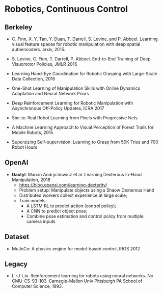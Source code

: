 # Robotics, Continuous Control

## Berkeley
- C. Finn, X. Y. Tan, Y. Duan, T. Darrell, S. Levine, and P. Abbeel. Learning visual feature spaces for robotic manipulation with deep spatial autoencoders. arxiv, 2015.
- S. Levine, C. Finn, T. Darrell, P. Abbeel. End-to-End Training of Deep Visuomotor Policies, JMLR 2016
- Learning Hand-Eye Coordination for Robotic Grasping with Large-Scale Data Collection, 2016
- One-Shot Learning of Manipulation Skills with Online Dynamics Adaptation and Neural Network Priors
- Deep Reinforcement Learning for Robotic Manipulation with Asynchronous Off-Policy Updates, ICRA 2017
- Sim-to-Real Robot Learning from Pixels with Progressive Nets
- A Machine Learning Approach to Visual Perception of Forest Trails for Mobile Robots, 2015

- Supersizing Self-supervision: Learning to Grasp from 50K Tries and 700 Robot Hours

## OpenAI
- **Dactyl**: Marcin Andrychowicz et.al. Learning Dexterous In-Hand Manipulation, 2018
	- https://blog.openai.com/learning-dexterity/
	- Problem setup: Manipulate objects using a Shaow Dexterous Hand
	- Distributed workers collect experience at large scale;
	- Train models:
		- A LSTM RL to predict action (control policy);
		- A CNN to predict object pose;
		- Combine pose estimation and control policy from multiple camera inputs

## Dataset
- MuJoCo: A physics engine for model-based control, IROS 2012

## Legacy
- L.-J. Lin. Reinforcement learning for robots using neural networks. No. CMU-CS-93-103. Carnegie-Mellon Univ Pittsburgh PA School of Computer Science, 1993.